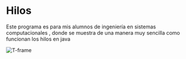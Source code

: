 # Hilos
Este programa es para mis alumnos de ingeniería en sistemas computacionales , donde se muestra de una manera muy sencilla como funcionan los hilos en java




   ![T-frame](https://user-images.githubusercontent.com/92198848/196298865-2fb8281e-ed9b-4fd0-af8e-668b50e470ed.png)
